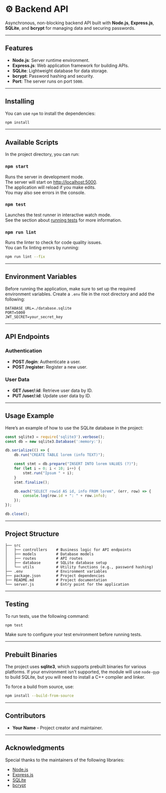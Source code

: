 # ⚙️ Backend API

Asynchronous, non-blocking backend API built with **Node.js**, **Express.js**, **SQLite**, and **bcrypt** for managing data and securing passwords.

---

## Features

- **Node.js**: Server runtime environment.
- **Express.js**: Web application framework for building APIs.
- **SQLite**: Lightweight database for data storage.
- **bcrypt**: Password hashing and security.
- **Port**: The server runs on port `5000`.

---

## Installing

You can use `npm` to install the dependencies:

```bash
npm install
```

---

## Available Scripts

In the project directory, you can run:

### `npm start`
Runs the server in development mode.  
The server will start on [http://localhost:5000](http://localhost:5000).  
The application will reload if you make edits.  
You may also see errors in the console.

### `npm test`
Launches the test runner in interactive watch mode.  
See the section about [running tests](#testing) for more information.

### `npm run lint`
Runs the linter to check for code quality issues.  
You can fix linting errors by running:
```bash
npm run lint --fix
```

---

## Environment Variables

Before running the application, make sure to set up the required environment variables. Create a `.env` file in the root directory and add the following:

```env
DATABASE_URL=./database.sqlite
PORT=5000
JWT_SECRET=your_secret_key
```

---

## API Endpoints

### Authentication
- **POST /login**: Authenticate a user.
- **POST /register**: Register a new user.

### User Data
- **GET /user/:id**: Retrieve user data by ID.
- **PUT /user/:id**: Update user data by ID.

---

## Usage Example

Here’s an example of how to use the SQLite database in the project:

```javascript
const sqlite3 = require('sqlite3').verbose();
const db = new sqlite3.Database(':memory:');

db.serialize(() => {
    db.run("CREATE TABLE lorem (info TEXT)");

    const stmt = db.prepare("INSERT INTO lorem VALUES (?)");
    for (let i = 0; i < 10; i++) {
        stmt.run("Ipsum " + i);
    }
    stmt.finalize();

    db.each("SELECT rowid AS id, info FROM lorem", (err, row) => {
        console.log(row.id + ": " + row.info);
    });
});

db.close();
```

---

## Project Structure

```plaintext
├── src
│   ├── controllers    # Business logic for API endpoints
│   ├── models         # Database models
│   ├── routes         # API routes
│   ├── database       # SQLite database setup
│   └── utils          # Utility functions (e.g., password hashing)
├── .env               # Environment variables
├── package.json       # Project dependencies
├── README.md          # Project documentation
└── server.js          # Entry point for the application
```

---

## Testing

To run tests, use the following command:

```bash
npm test
```

Make sure to configure your test environment before running tests.

---

## Prebuilt Binaries

The project uses **sqlite3**, which supports prebuilt binaries for various platforms. If your environment isn't supported, the module will use `node-gyp` to build SQLite, but you will need to install a C++ compiler and linker.

To force a build from source, use:

```bash
npm install --build-from-source
```

---

## Contributors

- **Your Name** - Project creator and maintainer.

---

## Acknowledgments

Special thanks to the maintainers of the following libraries:
- [Node.js](https://nodejs.org/en/)
- [Express.js](https://expressjs.com/)
- [SQLite](https://www.sqlite.org/)
- [bcrypt](https://github.com/kelektiv/node.bcrypt.js)

